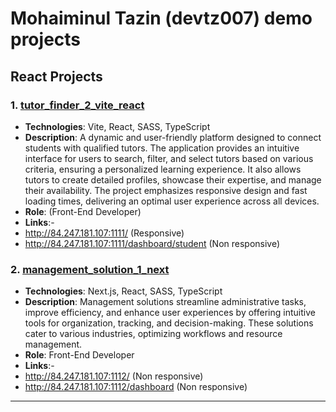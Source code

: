 # Mohaiminul Tazin (devtz007) demo projects

## React Projects

### 1. [tutor_finder_2_vite_react](http://84.247.181.107:1111/)
- **Technologies**: Vite, React, SASS, TypeScript
- **Description**: A dynamic and user-friendly platform designed to connect students with qualified tutors. The application provides an intuitive interface for users to search, filter, and select tutors based on various criteria, ensuring a personalized learning experience. It also allows tutors to create detailed profiles, showcase their expertise, and manage their availability. The project emphasizes responsive design and fast loading times, delivering an optimal user experience across all devices. 
- **Role**: (Front-End Developer)
- **Links**:-
- http://84.247.181.107:1111/   (Responsive)
- http://84.247.181.107:1111/dashboard/student (Non responsive)

### 2. [management_solution_1_next](http://84.247.181.107:1112/)
- **Technologies**: Next.js, React, SASS, TypeScript
- **Description**: Management solutions streamline administrative tasks, improve efficiency, and enhance user experiences by offering intuitive tools for organization, tracking, and decision-making. These solutions cater to various industries, optimizing workflows and resource management.
- **Role**: Front-End Developer
- **Links**:-
- http://84.247.181.107:1112/   (Non responsive)
- http://84.247.181.107:1112/dashboard (Non responsive)

---


